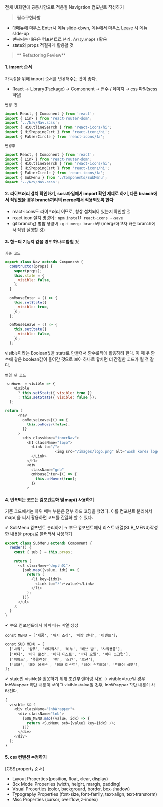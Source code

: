 전체 UI화면에 공통사항으로 적용될 Navigation 컴포넌트 작성하기

> **필수구현사항**

- 대메뉴에 마우스 Enter시 메뉴 slide-down, 메뉴에서 마우스 Leave 시 메뉴 slide-up
- 반복되는 내용은 컴포넌트로 분리, Array.map( ) 활용
- state와 props 적절하게 활용할 것

> ** Refactoring Review**

#### 1. import 순서

가독성을 위해 import 순서를 변경해주는 것이 좋다.

- React → Library(Package) → Component → 변수 / 이미지 → css 파일(scss 파일)

`변경 전`

```js
import React, { Component } from 'react';
import { Link } from 'react-router-dom';
import '../Nav/Nav.scss';
import { HiOutlineSearch } from 'react-icons/hi';
import { HiShoppingCart } from 'react-icons/hi';
import { FaUserCircle } from 'react-icons/fa';
```

`변경후`

```js
import React, { Component } from 'react';
import { Link } from 'react-router-dom';
import { HiOutlineSearch } from 'react-icons/hi';
import { HiShoppingCart } from 'react-icons/hi';
import { FaUserCircle } from 'react-icons/fa';
import { SubMenu } from './Components/SubMenu';
import '../Nav/Nav.scss';
```

#### 2. 라이브러리 설치 확인하기, scss파일에서 import 확인 제대로 하기, 다른 branch에서 작업했을 경우 branch끼리의 merge해서 적용되도록 한다.

- react-icons도 라이브러리 이므로, 항상 설치되어 있는지 확인할 것
- react icon 설치 명령어 : `npm install react-icons --save`
- git branch간 병합 명령어 : `git merge branch명` (merge하고자 하는 branch에서 작업 실행할 것)

#### 3. 함수의 기능이 같을 경우 하나로 합칠 것

`기존 코드`

```js
export class Nav extends Component {
  constructor(props) {
    super(props);
    this.state = {
      visible: false,
    };
  }

  onMouseEnter = () => {
    this.setState({
      visible: true,
    });
  };

  onMouseLeave = () => {
    this.setState({
      visible: false,
    });
  };
```

visible이라는 Boolean값을 state로 만들어서 함수로직에 활용하려 한다.
이 때 두 함수에 같은 boolean값이 들어간 것으로 보아 하나로 합치면 더 간결한 코드가 될 것 같다.

`변경 된 코드`

```js
 onHover = visible => {
    visible
      ? this.setState({ visible: true })
      : this.setState({ visible: false });
  };

return (
      <nav
        onMouseLeave={() => {
          this.onHover(false);
        }}
      >
        <div className="innerNav">
          <h1 className="logo">
            <Link to="/">
                       <img src="/images/logo.png" alt="wash korea logo" />
            </Link>
          </h1>
          <div
            className="gnb"
            onMouseEnter={() => {
              this.onHover(true);
            }}
          >
```

#### 4. 반복되는 코드는 컴포넌트화 및 map() 사용하기

기존 코드에서는 하위 메뉴 부분은 전부 하드 코딩을 했었다. 이를 컴포넌트 분리해서 map()을 써서 활용하면 코드를 간결화 할 수 있다.

✔ SubMenu 컴포넌트 분리하기
→ 부모 컴포넌트에서 리스트 배열(SUB_MENU)작성한 내용을 props로 불러와서 사용하기

```js
export class SubMenu extends Component {
  render() {
    const { sub } = this.props;

    return (
      <ul className="depth02">
        {sub.map((value, idx) => {
          return (
            <li key={idx}>
              <Link to="/">{value}</Link>
            </li>
          );
        })}
      </ul>
    );
  }
}
```

✔ 부모 컴포넌트에서 하위 메뉴 배열 생성

```
const MENU = ['제품', '워시 소개', '매장 안내', '이벤트'];

const SUB_MENU = [
  ['샤워', '샴푸', '바디워시', '비누', '배쓰 밤', '샤워용품'],
  ['바디', '바디 로션', '바디 미스트', '바디 오일', '바디 스크럽'],
  ['페이스', '폼클렌징', '팩', '스킨', '로션'],
  ['헤어', '헤어 에센스', '헤어 미스트', '헤어 스프레이', '드라이 샴푸'],
];
```

✔ state인 visible을 활용하기 위해 조건부 렌더링 사용
→ visible=true일 경우 lnbWrapper 하단 내용이 보이고 visible=false일 경우, lnbWrapper 하단 내용이 사라진다.

```js
{
  visible && (
    <div className="lnbWrapper">
      <div className="lnb">
        {SUB_MENU.map((value, idx) => {
          return <SubMenu sub={value} key={idx} />;
        })}
      </div>
    </div>
  );
}
```

#### 5. css 컨벤션 수정하기

[CSS property 순서]

- Layout Properties (position, float, clear, display)
- Box Model Properties (width, height, margin, padding)
- Visual Properties (color, background, border, box-shadow)
- Typography Properties (font-size, font-family, text-align, text-transform)
- Misc Properties (cursor, overflow, z-index)
